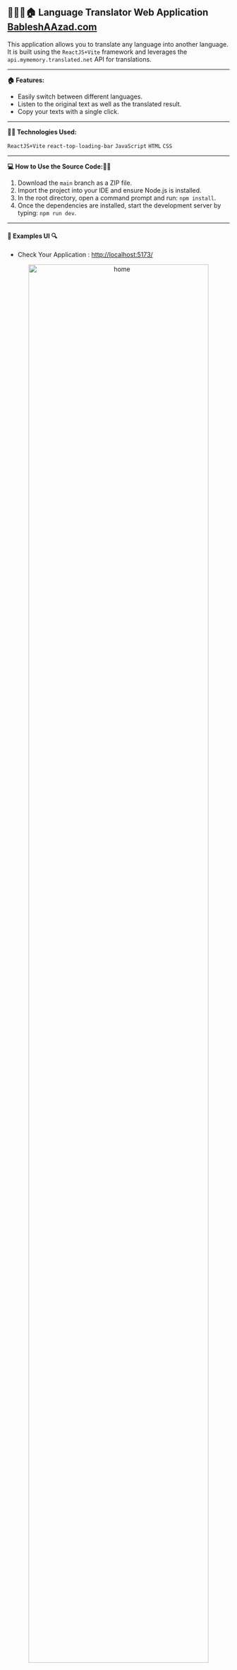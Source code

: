 ## 🚗👨‍🎓🏠 Language Translator Web Application [BableshAAzad.com](https://www.bableshaazad.com)

This application allows you to translate any language into another language. It is built using the `ReactJS+Vite` framework and leverages the `api.mymemory.translated.net` API for translations.

---

**🏠 Features:**
- Easily switch between different languages.
- Listen to the original text as well as the translated result.
- Copy your texts with a single click.

---

**🧑‍💻 Technologies Used:**

`ReactJS+Vite` `react-top-loading-bar` `JavaScript` `HTML` `CSS`

---

**💻 How to Use the Source Code:🧑‍💻**

1. Download the `main` branch as a ZIP file.
2. Import the project into your IDE and ensure Node.js is installed.
3. In the root directory, open a command prompt and run: `npm install`.
4. Once the dependencies are installed, start the development server by typing: `npm run dev`.

---

#### 📝 Examples UI 🔍

- Check Your Application : [http://localhost:5173/](http://localhost:5173/)
<p align="center">
  <img src="./project_images/home.png" alt="home" width="90%"/>
</p>

